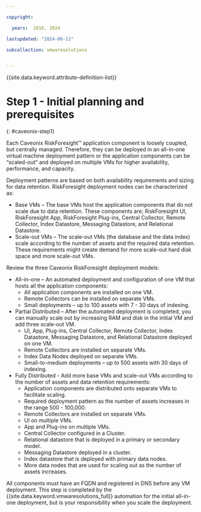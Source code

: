```yaml
---

copyright:

  years:  2016, 2024

lastupdated: "2024-06-11"

subcollection: vmwaresolutions


---
```


{{site.data.keyword.attribute-definition-list}}

# Step 1 - Initial planning and prerequisites
{: #caveonix-step1}



Each Caveonix RiskForesight™ application component is loosely coupled, but centrally managed. Therefore, they can be deployed in an all-in-one virtual machine deployment pattern or the application components can be “scaled-out” and deployed on multiple VMs for higher availability, performance, and capacity.

Deployment patterns are based on both availability requirements and sizing for data retention. RiskForesight deployment nodes can be characterized as:
* Base VMs – The base VMs host the application components that do not scale due to data retention. These components are; RiskForesight UI, RiskForesight App, RiskForesight Plug-ins, Central Collector, Remote Collector, Index Datastore, Messaging Datastore, and Relational Datastore.
* Scale-out VMs – The scale-out VMs (the database and the data index) scale according to the number of assets and the required data retention. These requirements might create demand for more scale-out hard disk space and more scale-out VMs.

Review the three Caveonix RiskForesight deployment models:
* All-in-one – An automated deployment and configuration of one VM that hosts all the application components:
   * All application components are installed on one VM.
   * Remote Collectors can be installed on separate VMs.
   * Small deployments – up to 100 assets with 7 - 30 days of indexing.
* Partial Distributed – After the automated deployment is completed, you can manually scale out by increasing RAM and disk in the initial VM and add three scale-out VM.
   * UI, App, Plug-ins, Central Collector, Remote Collector, Index Datastore, Messaging Datastore, and Relational Datastore deployed on one VM.
   * Remote Collectors are installed on separate VMs.
   * Index Data Nodes deployed on separate VMs.
   * Small-to-medium deployments – up to 500 assets with 30 days of indexing.
* Fully Distributed - Add more base VMs and scale-out VMs according to the number of assets and data retention requirements:
   * Application components are distributed onto separate VMs to facilitate scaling.
   * Required deployment pattern as the number of assets increases in the range 500 - 100,000.
   * Remote Collectors are installed on separate VMs.
   * UI on multiple VMs.
   * App and Plug-ins on multiple VMs.
   * Central Collector configured in a Cluster.
   * Relational datastore that is deployed in a primary or secondary model.
   * Messaging Datastore deployed in a cluster.
   * Index datastore that is deployed with primary data nodes.
   * More data nodes that are used for scaling out as the number of assets increases.

All components must have an FQDN and registered in DNS before any VM deployment. This step is completed by the {{site.data.keyword.vmwaresolutions_full}} automation for the initial all-in-one deployment, but is your responsibility when you scale the deployment.

